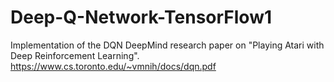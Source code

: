 # Deep-Q-Network-TensorFlow1
Implementation of the DQN DeepMind research paper on "Playing Atari with Deep Reinforcement Learning". 
https://www.cs.toronto.edu/~vmnih/docs/dqn.pdf
